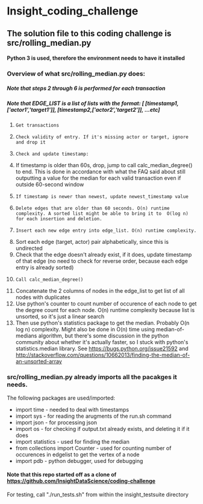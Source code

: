 # Insight_coding_challenge

## The solution file to this coding challenge is src/rolling_median.py 
#### Python 3 is used, therefore the environment needs to have it installed

### Overview of what src/rolling_median.py does:
##### Note that steps 2 through 6 is performed for each transaction
##### Note that EDGE_LIST is a list of lists with the format: [ [timestamp1,['actor1','target1']], [timestamp2,['actor2','target2']], ...etc]

1.     Get transactions
2.     Check validity of entry. If it's missing actor or target, ignore and drop it
3.     Check and update timestamp: 
  3.    If timestamp is older than 60s, drop, jump to call calc_median_degree() to end. This is done in accordance with what the FAQ said about still outputting a value for the median for each valid transaction even if outside 60-second window
  3.     If timestamp is newer than newest, update newest_timestamp value
4.     Delete edges that are older than 60 seconds. O(n) runtime complexity. A sorted list might be able to bring it to  O(log n) for each insertion and deletion.
5.     Insert each new edge entry into edge_list. O(n) runtime complexity.
  5.    Sort each edge (target, actor) pair alphabetically, since this is undirected
  5.    Check that the edge doesn't already exist, if it does, update timestamp of that edge (no need to check for reverse order, because each edge entry is already sorted)
6.     Call calc_median_degree()
  6.    Concatenate the 2 columns of nodes in the edge_list to get list of all nodes with duplicates
  6.    Use python's counter to count number of occurence of each node to get the degree count for each node. O(n) runtime complexity because list is unsorted, so it's just a linear search
  6.    Then use python's statistics package to get the median. Probably O(n log n) complexity. Might also be done in O(n) time using median-of-medians algorithm, but there's some discussion in the python community about whether it's actually faster, so I stuck with python's statistics.median library. See https://bugs.python.org/issue21592 and http://stackoverflow.com/questions/10662013/finding-the-median-of-an-unsorted-array

### src/rolling_median.py already imports all the pacakges it needs. 

The following packages are used/imported:

* import time - needed to deal with timestamps
* import sys - for reading the arugments of the run.sh command
* import json - for processing json
* import os - for checking if output.txt already exists, and deleting it if it does
* import statistics  - used for finding the median
* from collections import Counter - used for counting number of occurences in edgelist to get the vertex of a node
* import pdb - python debugger, used for debugging

#### Note that this repo started off as a clone of https://github.com/InsightDataScience/coding-challenge

For testing, call "./run_tests.sh" from within the insight_testsuite directory